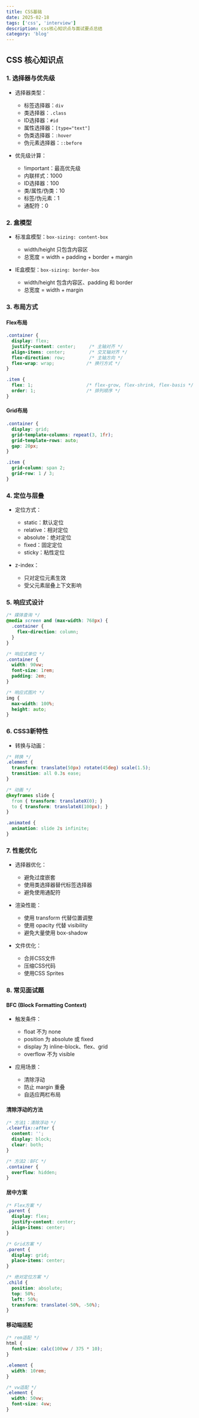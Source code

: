 ```yaml
---
title: CSS基础
date: 2025-02-18
tags: ['css', 'interview']
description: css核心知识点与面试要点总结
category: 'blog'
---
```


## CSS 核心知识点

### 1. 选择器与优先级
- 选择器类型：
  - 标签选择器：`div`
  - 类选择器：`.class`
  - ID选择器：`#id`
  - 属性选择器：`[type="text"]`
  - 伪类选择器：`:hover`
  - 伪元素选择器：`::before`

- 优先级计算：
  - !important：最高优先级
  - 内联样式：1000
  - ID选择器：100
  - 类/属性/伪类：10
  - 标签/伪元素：1
  - 通配符：0

### 2. 盒模型
- 标准盒模型：`box-sizing: content-box`
  - width/height 只包含内容区
  - 总宽度 = width + padding + border + margin

- IE盒模型：`box-sizing: border-box`
  - width/height 包含内容区、padding 和 border
  - 总宽度 = width + margin

### 3. 布局方式
#### Flex布局
```css
.container {
  display: flex;
  justify-content: center;     /* 主轴对齐 */
  align-items: center;         /* 交叉轴对齐 */
  flex-direction: row;         /* 主轴方向 */
  flex-wrap: wrap;            /* 换行方式 */
}

.item {
  flex: 1;                    /* flex-grow, flex-shrink, flex-basis */
  order: 1;                   /* 排列顺序 */
}
```

#### Grid布局
```css
.container {
  display: grid;
  grid-template-columns: repeat(3, 1fr);
  grid-template-rows: auto;
  gap: 20px;
}

.item {
  grid-column: span 2;
  grid-row: 1 / 3;
}
```

### 4. 定位与层叠
- 定位方式：
  - static：默认定位
  - relative：相对定位
  - absolute：绝对定位
  - fixed：固定定位
  - sticky：粘性定位

- z-index：
  - 只对定位元素生效
  - 受父元素层叠上下文影响

### 5. 响应式设计
```css
/* 媒体查询 */
@media screen and (max-width: 768px) {
  .container {
    flex-direction: column;
  }
}

/* 响应式单位 */
.container {
  width: 90vw;
  font-size: 1rem;
  padding: 2em;
}

/* 响应式图片 */
img {
  max-width: 100%;
  height: auto;
}
```

### 6. CSS3新特性
- 转换与动画：
```css
/* 转换 */
.element {
  transform: translate(50px) rotate(45deg) scale(1.5);
  transition: all 0.3s ease;
}

/* 动画 */
@keyframes slide {
  from { transform: translateX(0); }
  to { transform: translateX(100px); }
}

.animated {
  animation: slide 2s infinite;
}
```

### 7. 性能优化
- 选择器优化：
  - 避免过度嵌套
  - 使用类选择器替代标签选择器
  - 避免使用通配符

- 渲染性能：
  - 使用 transform 代替位置调整
  - 使用 opacity 代替 visibility
  - 避免大量使用 box-shadow

- 文件优化：
  - 合并CSS文件
  - 压缩CSS代码
  - 使用CSS Sprites

### 8. 常见面试题

#### BFC (Block Formatting Context)
- 触发条件：
  - float 不为 none
  - position 为 absolute 或 fixed
  - display 为 inline-block、flex、grid
  - overflow 不为 visible

- 应用场景：
  - 清除浮动
  - 防止 margin 重叠
  - 自适应两栏布局

#### 清除浮动的方法
```css
/* 方法1：清除浮动 */
.clearfix::after {
  content: '';
  display: block;
  clear: both;
}

/* 方法2：BFC */
.container {
  overflow: hidden;
}
```

#### 居中方案
```css
/* Flex方案 */
.parent {
  display: flex;
  justify-content: center;
  align-items: center;
}

/* Grid方案 */
.parent {
  display: grid;
  place-items: center;
}

/* 绝对定位方案 */
.child {
  position: absolute;
  top: 50%;
  left: 50%;
  transform: translate(-50%, -50%);
}
```

#### 移动端适配
```css
/* rem适配 */
html {
  font-size: calc(100vw / 375 * 10);
}

.element {
  width: 10rem;
}

/* vw适配 */
.element {
  width: 50vw;
  font-size: 4vw;
}
```
